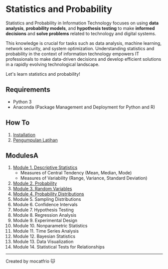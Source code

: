 # Statistics and Probability 

Statistics and Probability in Information Technology focuses on using **data analysis**, **probability models**, and **hypothesis testing** to make **informed decisions** and **solve problems** related to technology and digital systems. 

This knowledge is crucial for tasks such as data analysis, machine learning, network security, and system optimization. Understanding statistics and probability in the context of information technology empowers IT professionals to make data-driven decisions and develop efficient solutions in a rapidly evolving technological landscape.

Let's learn statistics and probability!

## Requirements
* Python 3
* Anaconda (Package Management and Deployment for Python and R)

## How To
1. [Installation](installation.md)
2. [Pengumpulan Latihan](collecting.md)

## ModulesA
1. [Module 1. Descriptive Statistics](module-1)
    * Measures of Central Tendency (Mean, Median, Mode)
    * Measures of Variability (Range, Variance, Standard Deviation)
2. [Module 2. Probability](module-2)
    <!-- * Probability Definitions and Notation
    * Probability Laws (Addition, Multiplication, Complement)
    * Conditional Probability
    * Bayes' Theorem -->
3. [Module 3. Random Variables](module-3)
    <!-- * Discrete and Continuous Random Variables
    * Probability Mass Functions (PMF) and Probability Density Functions (PDF)
    * Cumulative Distribution Functions (CDF)
    * Expected Value and Variance -->
4. [Module 4. Probability Distributions](module-4)
    <!-- * Discrete Distributions (Bernoulli, Binomial, Poisson)
    * Continuous Distributions (Uniform, Normal, Exponential)
    * Central Limit Theorem -->
5. Module 5. Sampling Distributions
    <!-- * Sampling Distribution of the Sample Mean
    * Sampling Distribution of the Sample Proportion -->
6. Module 6. Confidence Intervals
    <!-- * Confidence Interval for the Mean (Z-interval, t-interval)
    * Confidence Interval for Proportions -->
7. Module 7. Hypothesis Testing
   <!-- * Null and Alternative Hypotheses
   * Type I and Type II Errors
   * One-sample and Two-sample Tests
   * Chi-Square Tests, ANOVA -->
8.  Module 8. Regression Analysis
    <!-- * Simple Linear Regression
    * Multiple Linear Regression
    * Logistic Regression -->
9.  Module 9. Experimental Design
    <!-- * Randomized Controlled Trials (RCTs)
    * Factorial Experiments
    * Blocking and Matching -->
10. Module 10. Nonparametric Statistics
    <!-- * Mann-Whitney U Test
    * Wilcoxon Signed-Rank Test
    * Kruskal-Wallis Test -->
11. Module 11. Time Series Analysis
    <!-- * Autocorrelation and Partial Autocorrelation
    * ARIMA Models
    * Exponential Smoothing -->
12. Module 12. Bayesian Statistics
    <!-- * Bayesian Inference
    * Prior and Posterior Distributions
    * Markov Chain Monte Carlo (MCMC) methods -->
13. Module 13. Data Visualization
    <!-- * Histograms, Box Plots, Scatter Plots
    * Probability Plots, Q-Q Plots -->
14. Module 14. Statistical Tests for Relationships
    <!-- * Pearson Correlation Coefficient
    * Chi-Square Test for Independence
    * Analysis of Variance (ANOVA) -->

---
Created by mocatfrio :cat:
